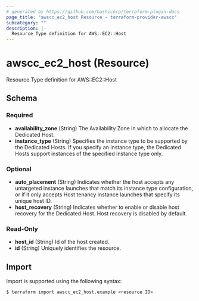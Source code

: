 ```yaml
---
# generated by https://github.com/hashicorp/terraform-plugin-docs
page_title: "awscc_ec2_host Resource - terraform-provider-awscc"
subcategory: ""
description: |-
  Resource Type definition for AWS::EC2::Host
---
```


# awscc_ec2_host (Resource)

Resource Type definition for AWS::EC2::Host



<!-- schema generated by tfplugindocs -->
## Schema

### Required

- **availability_zone** (String) The Availability Zone in which to allocate the Dedicated Host.
- **instance_type** (String) Specifies the instance type to be supported by the Dedicated Hosts. If you specify an instance type, the Dedicated Hosts support instances of the specified instance type only.

### Optional

- **auto_placement** (String) Indicates whether the host accepts any untargeted instance launches that match its instance type configuration, or if it only accepts Host tenancy instance launches that specify its unique host ID.
- **host_recovery** (String) Indicates whether to enable or disable host recovery for the Dedicated Host. Host recovery is disabled by default.

### Read-Only

- **host_id** (String) Id of the host created.
- **id** (String) Uniquely identifies the resource.

## Import

Import is supported using the following syntax:

```shell
$ terraform import awscc_ec2_host.example <resource ID>
```
